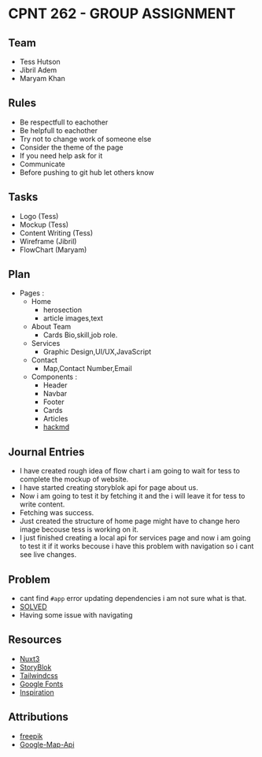 # CPNT 262 - GROUP ASSIGNMENT

## 



## Team
- Tess Hutson
- Jibril Adem
- Maryam Khan

## Rules

- Be respectfull to eachother
- Be helpfull to eachother
- Try not to change work of someone else
- Consider the theme of the page
- If you need help ask for it
- Communicate
- Before pushing to git hub let others know

## Tasks

- Logo (Tess)
- Mockup (Tess)
- Content Writing (Tess)
- Wireframe (Jibril)
- FlowChart (Maryam)

## Plan

 - Pages :
     - Home
        - herosection
        - article
            images,text
     - About Team
        - Cards
           Bio,skill,job role.
     - Services
       - Graphic Design,UI/UX,JavaScript
     - Contact
        - Map,Contact Number,Email
   - Components :
       - Header
       - Navbar
       - Footer
       - Cards
       - Articles
     - [hackmd](https://hackmd.io/Xeq--taORAuCBjLpOH0SsQ?both) 

## Journal Entries
 - I have created rough idea of flow chart i am going to wait for tess to complete the 
   mockup of website.
 - I have started creating storyblok api for page about us.
 - Now i am going to test it by fetching it and the i will leave it for tess to write content.
 - Fetching was success.
 - Just created the structure of home page might have to change hero image becouse tess is working on 
   it.
 - I just finished creating a local api for services page and now i am going to test it if it works
  becouse i have this problem with navigation so i cant see live changes.

 ## Problem
 - cant find `#app` error updating dependencies  i am not sure what is that.
 - [SOLVED](https://github.com/storyblok/storyblok-vue/issues/13)
 - Having some issue with navigating 

## Resources

 - [Nuxt3](https://v3.nuxtjs.org/)
 - [StoryBlok](https://www.storyblok.com/mp/storyblok-meets-vue3-nuxt3)
 - [Tailwindcss](https://tailwindcss.nuxtjs.org/tailwind/config/)
 - [Google Fonts](https://google-fonts.nuxtjs.org/setup)
 - [Inspiration](https://www.hilvy.io/)

## Attributions

- [freepik](https://www.freepik.com/premium-vector/concept-web-design-website-page-development-working-processtemplate-landing-page-website_18981803.htm#query=web%20development&position=31&from_view=search)
- [Google-Map-Api](https://developers.google.com/maps/documentation/embed/get-started)